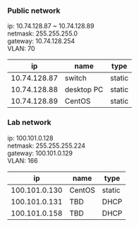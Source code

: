### Public network

ip: 10.74.128.87 ~ 10.74.128.89  
netmask: 255.255.255.0  
gateway: 10.74.128.254  
VLAN: 70

| ip             | name            | type    |
| ---            | ---             | ---     |
| 10.74.128.87   | switch          | static  |
| 10.74.128.88   | desktop PC      | static  |
| 10.74.128.89   | CentOS          | static  |

### Lab network

ip: 100.101.0.128  
netmask: 255.255.255.224  
gateway: 100.101.0.129  
VLAN: 166

| ip             | name            | type    |
| ---            | ---             | ---     |
| 100.101.0.130  | CentOS          | static  |
| 100.101.0.131  | TBD             | DHCP    |
| 100.101.0.158  | TBD             | DHCP    |
